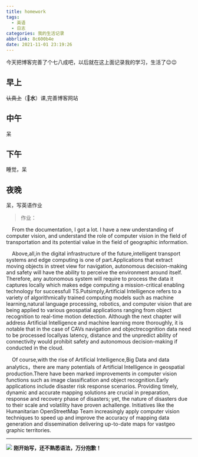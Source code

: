 ```yaml
---
title: homework
tags:
  - 英语
  - 日志
categories: 我的生活记录
abbrlink: 8c600b4e
date: 2021-11-01 23:19:26
---
```

今天把博客完善了个七八成吧，以后就在这上面记录我的学习，生活了😉😉
<!--more-->
## **早上**
~~认真上~~（🤫**水**）课,完善博客网站
## **中午**
呆
## **下午**
睡觉，呆
## **夜晚**
呆，写英语作业
>作业：

&nbsp;&nbsp;&nbsp;&nbsp;From the documentation, I got a lot. I have a new understanding of computer vision, and understand the role of computer vision in the field of transportation and its potential value in the field of geographic information.

&nbsp;&nbsp;&nbsp;&nbsp;Above,all,in the digital infrastructure of the future,intelligent transport systems and edge computing is one of part.Applications that extract moving objects in street view for navigation, autonomous decision-making and safety will have the ability to perceive the environment around itself. Therefore, any autonomous system will require to process the data it captures locally which makes edge computing a mission-critical enabling technology for successfulI TS.Putsimply,Artificial Intelligence refers to a variety of algorithmically trained computing models such as machine learning,natural language processing, robotics, and computer vision that are being applied to various geospatial applications ranging from object recognition to real-time motion detection. Although the next chapter will address Artificial Intelligence and machine learning more thoroughly, it is notable that in the case of CAVs navigation and objectrecognition data need to be processed locallyas latency, distance and the unpredict ability of connectivity would prohibit safety and autonomous decision-making if conducted in the cloud.

&nbsp;&nbsp;&nbsp;&nbsp;Of course,with the rise of Artiﬁcial Intelligence,Big Data and data analytics，there are many  potentials of Artificial Intelligence in geospatial production.There have been marked improvements in computer vision functions such as image classification and object recognition.Early applications include disaster risk response scenarios. Providing timely, dynamic and accurate mapping solutions are crucial in preparation, response and recovery phase of disasters; yet, the nature of disasters due to their scale and volatility have proven achallenge. Initiatives like the Humanitarian OpenStreetMap Team increasingly apply computer vision techniques to speed up and improve the accuracy of mapping data generation and dissemination delivering up-to-date maps for vastgeo graphic territories.

---
![](https://cdn.jsdelivr.net/gh/gqgong/MyBlog/Images/202110231121336.jpg)
**刚开始写，还不熟悉语法，万分抱歉！**
